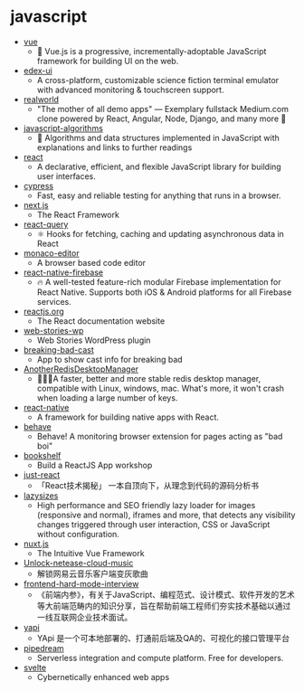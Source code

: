 # javascript
- [vue](https://github.com/vuejs/vue)
  - 🖖 Vue.js is a progressive, incrementally-adoptable JavaScript framework for building UI on the web.
- [edex-ui](https://github.com/GitSquared/edex-ui)
  - A cross-platform, customizable science fiction terminal emulator with advanced monitoring & touchscreen support.
- [realworld](https://github.com/gothinkster/realworld)
  - "The mother of all demo apps" — Exemplary fullstack Medium.com clone powered by React, Angular, Node, Django, and many more 🏅
- [javascript-algorithms](https://github.com/trekhleb/javascript-algorithms)
  - 📝 Algorithms and data structures implemented in JavaScript with explanations and links to further readings
- [react](https://github.com/facebook/react)
  - A declarative, efficient, and flexible JavaScript library for building user interfaces.
- [cypress](https://github.com/cypress-io/cypress)
  - Fast, easy and reliable testing for anything that runs in a browser.
- [next.js](https://github.com/vercel/next.js)
  - The React Framework
- [react-query](https://github.com/tannerlinsley/react-query)
  - ⚛️ Hooks for fetching, caching and updating asynchronous data in React
- [monaco-editor](https://github.com/microsoft/monaco-editor)
  - A browser based code editor
- [react-native-firebase](https://github.com/invertase/react-native-firebase)
  - 🔥 A well-tested feature-rich modular Firebase implementation for React Native. Supports both iOS & Android platforms for all Firebase services.
- [reactjs.org](https://github.com/reactjs/reactjs.org)
  - The React documentation website
- [web-stories-wp](https://github.com/google/web-stories-wp)
  - Web Stories WordPress plugin
- [breaking-bad-cast](https://github.com/bradtraversy/breaking-bad-cast)
  - App to show cast info for breaking bad
- [AnotherRedisDesktopManager](https://github.com/qishibo/AnotherRedisDesktopManager)
  - 🚀🚀🚀A faster, better and more stable redis desktop manager, compatible with Linux, windows, mac. What's more, it won't crash when loading a large number of keys.
- [react-native](https://github.com/facebook/react-native)
  - A framework for building native apps with React.
- [behave](https://github.com/mindedsecurity/behave)
  - Behave! A monitoring browser extension for pages acting as "bad boi"
- [bookshelf](https://github.com/kentcdodds/bookshelf)
  - Build a ReactJS App workshop
- [just-react](https://github.com/BetaSu/just-react)
  - 「React技术揭秘」 一本自顶向下，从理念到代码的源码分析书
- [lazysizes](https://github.com/aFarkas/lazysizes)
  - High performance and SEO friendly lazy loader for images (responsive and normal), iframes and more, that detects any visibility changes triggered through user interaction, CSS or JavaScript without configuration.
- [nuxt.js](https://github.com/nuxt/nuxt.js)
  - The Intuitive Vue Framework
- [Unlock-netease-cloud-music](https://github.com/meng-chuan/Unlock-netease-cloud-music)
  - 解锁网易云音乐客户端变灰歌曲
- [frontend-hard-mode-interview](https://github.com/coffe1891/frontend-hard-mode-interview)
  - 《前端内参》，有关于JavaScript、编程范式、设计模式、软件开发的艺术等大前端范畴内的知识分享，旨在帮助前端工程师们夯实技术基础以通过一线互联网企业技术面试。
- [yapi](https://github.com/YMFE/yapi)
  - YApi 是一个可本地部署的、打通前后端及QA的、可视化的接口管理平台
- [pipedream](https://github.com/PipedreamHQ/pipedream)
  - Serverless integration and compute platform. Free for developers.
- [svelte](https://github.com/sveltejs/svelte)
  - Cybernetically enhanced web apps

